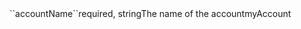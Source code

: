 <tr><td>``accountName``</td><td>required, string</td><td>The name of the account</td><td>myAccount</td><td></td></tr>
